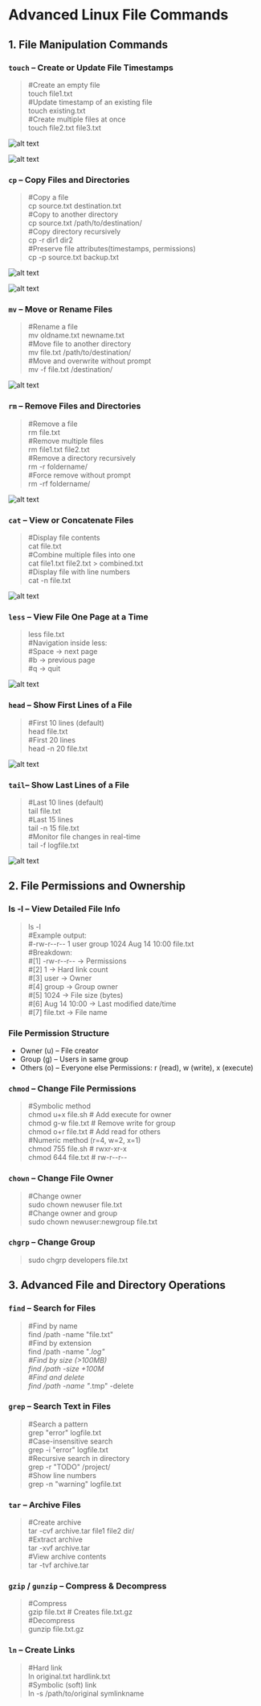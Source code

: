 # Advanced Linux File Commands
## 1. File Manipulation Commands
### `touch` – Create or Update File Timestamps
>#Create an empty file\
touch file1.txt\
#Update timestamp of an existing file\
touch existing.txt\
#Create multiple files at once\
touch file2.txt file3.txt

![alt text](<Screenshot from 2025-08-30 03-18-13.png>)

![alt text](<Screenshot from 2025-08-30 03-21-23.png>)

### `cp` – Copy Files and Directories
>#Copy a file\
cp source.txt destination.txt\
#Copy to another directory\
cp source.txt /path/to/destination/\
#Copy directory recursively\
cp -r dir1 dir2\
#Preserve file attributes(timestamps, permissions)\
cp -p source.txt backup.txt

![alt text](<Screenshot from 2025-08-30 05-13-47.png>)

![alt text](<Screenshot from 2025-08-30 05-19-35.png>)

### `mv` – Move or Rename Files
>#Rename a file\
mv oldname.txt newname.txt\
#Move file to another directory\
mv file.txt /path/to/destination/\
#Move and overwrite without prompt\
mv -f file.txt /destination/

![alt text](<Screenshot from 2025-08-30 05-21-15-1.png>)

### `rm` – Remove Files and Directories
>#Remove a file\
rm file.txt\
#Remove multiple files\
rm file1.txt file2.txt\
#Remove a directory recursively\
rm -r foldername/\
#Force remove without prompt\
rm -rf foldername/

![alt text](<Screenshot from 2025-08-30 05-27-46-1.png>)
### `cat` – View or Concatenate Files
>#Display file contents\
cat file.txt\
#Combine multiple files into one\
cat file1.txt file2.txt > combined.txt\
#Display file with line numbers\
cat -n file.txt

![alt text](<Screenshot from 2025-08-30 05-29-47.png>)

### `less` – View File One Page at a Time
>less file.txt\
#Navigation inside less:\
#Space → next page\
#b → previous page\
#q → quit

![alt text](<Screenshot from 2025-08-30 05-36-13.png>)

### `head` – Show First Lines of a File
>#First 10 lines (default)\
head file.txt\
#First 20 lines\
head -n 20 file.txt

![alt text](<Screenshot from 2025-08-30 05-39-03.png>)

### `tail`– Show Last Lines of a File
>#Last 10 lines (default)\
tail file.txt\
#Last 15 lines\
tail -n 15 file.txt\
#Monitor file changes in real-time\
tail -f logfile.txt

![alt text](<Screenshot from 2025-08-30 05-40-57.png>)
## 2. File Permissions and Ownership
### ls -l – View Detailed File Info
>ls -l\
#Example output:\
#-rw-r--r-- 1 user group 1024 Aug 14 10:00 file.txt\
#Breakdown:\
#[1] -rw-r--r-- → Permissions\
#[2] 1 → Hard link count\
#[3] user → Owner\
#[4] group → Group owner\
#[5] 1024 → File size (bytes)\
#[6] Aug 14 10:00 → Last modified date/time\
#[7] file.txt → File name

### File Permission Structure
   * Owner (u) – File creator
   * Group (g) – Users in same group
   * Others (o) – Everyone else Permissions: r (read), w (write), x (execute)
### `chmod` – Change File Permissions
>#Symbolic method\
chmod u+x file.sh   # Add execute for owner\
chmod g-w file.txt  # Remove write for group\
chmod o+r file.txt  # Add read for others\
#Numeric method (r=4, w=2, x=1)\
chmod 755 file.sh   # rwxr-xr-x\
chmod 644 file.txt  # rw-r--r--

### `chown` – Change File Owner
>#Change owner\
sudo chown newuser file.txt\
#Change owner and group\
sudo chown newuser:newgroup file.txt

### `chgrp` – Change Group
>sudo chgrp developers file.txt

## 3. Advanced File and Directory Operations
### `find` – Search for Files
>#Find by name\
find /path -name "file.txt"\
#Find by extension\
find /path -name "*.log"\
#Find by size (>100MB)\
find /path -size +100M\
#Find and delete\
find /path -name "*.tmp" -delete

### `grep` – Search Text in Files
>#Search a pattern\
grep "error" logfile.txt\
#Case-insensitive search\
grep -i "error" logfile.txt\
#Recursive search in directory\
grep -r "TODO" /project/\
#Show line numbers\
grep -n "warning" logfile.txt

### `tar` – Archive Files
>#Create archive\
tar -cvf archive.tar file1 file2 dir/\
#Extract archive\
tar -xvf archive.tar\
#View archive contents\
tar -tvf archive.tar

### `gzip` / `gunzip` – Compress & Decompress
>#Compress\
gzip file.txt  # Creates file.txt.gz\
#Decompress\
gunzip file.txt.gz

### `ln` – Create Links
>#Hard link\
ln original.txt hardlink.txt\
#Symbolic (soft) link\
ln -s /path/to/original symlinkname